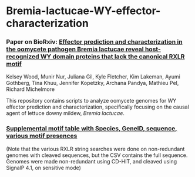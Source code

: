# Bremia-lactucae-WY-effector-characterization

### Paper on BioRxiv: [Effector prediction and characterization in the oomycete pathogen Bremia lactucae reveal host-recognized WY domain proteins that lack the canonical RXLR motif](https://www.biorxiv.org/content/10.1101/679787v2.supplementary-material)

Kelsey Wood, Munir Nur, Juliana Gil, Kyle Fletcher, Kim Lakeman, Ayumi Gothberg, Tina Khuu, Jennifer Kopetzky, Archana Pandya, Mathieu Pel, Richard Michelmore


This repository contains scripts to analyze oomycete genomes for WY effector prediction and characterization, specifically focusing on the causal agent of lettuce downy mildew, *Bremia lactucae*.


### [Supplemental motif table with Species, GeneID, sequence, various motif presences](https://github.com/mjnur/Bremia-lactucae-WY-effector-characterization/blob/master/motif_counting/20200805_Supplemental_motif_category_table.csv)

(Note that the various RXLR string searches were done on non-redundant genomes with cleaved sequences, but the CSV contains the full sequence. Genomes were made non-redundant using CD-HIT, and cleaved using SignalP 4.1, on sensitive mode)
